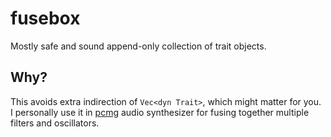 # fusebox

Mostly safe and sound append-only collection of trait objects.

## Why?
This avoids extra indirection of `Vec<dyn Trait>`, which might matter for you.
I personally use it in [pcmg](https://github.com/JohnDowson/pcmg) audio synthesizer for fusing together multiple filters and oscillators.
